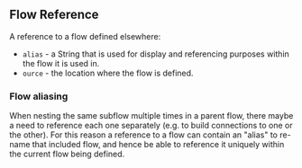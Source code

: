 ## Flow Reference
A reference to a flow defined elsewhere:
* `alias` - a String that is used for display and referencing purposes within the flow it is used in.
* `ource` - the location where the flow is defined.

### Flow aliasing
When nesting the same subflow multiple times in a parent flow, there maybe a need to reference each one 
separately (e.g. to build connections to one or the other). For this reason a reference to a flow can contain 
an "alias" to re-name that included flow, and hence be able to reference it uniquely within the current flow
being defined.